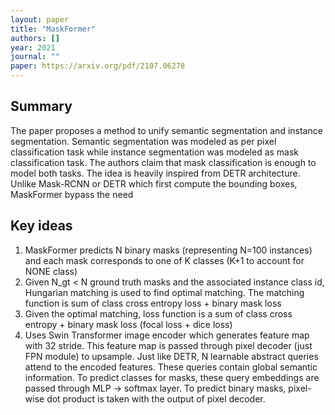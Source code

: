 ```yaml
---
layout: paper
title: "MaskFormer"
authors: []
year: 2021
journal: ""
paper: https://arxiv.org/pdf/2107.06278
---
```


## Summary

The paper proposes a method to unify semantic segmentation and instance segmentation. Semantic segmentation was modeled as per pixel classification task while instance segmentation was modeled as mask classification task. The authors claim that mask classification is enough to model both tasks. The idea is heavily inspired from DETR architecture. Unlike Mask-RCNN or DETR which first compute the bounding boxes, MaskFormer bypass the need

## Key ideas

1. MaskFormer predicts N binary masks (representing N=100 instances) and each mask corresponds to one of K classes (K+1 to account for NONE class)
2. Given N_gt < N ground truth masks and the associated instance class id, Hungarian matching is used  to find optimal matching. The matching function is sum of class cross entropy loss + binary mask loss
3. Given the optimal matching, loss function is a sum of class cross entropy + binary mask loss (focal loss + dice loss)
4. Uses Swin Transformer image encoder which generates feature map with 32 stride. This feature map is passed through pixel decoder (just FPN module) to upsample. Just like DETR, N learnable abstract queries attend to the encoded features. These queries contain global semantic information. To predict classes for masks, these query embeddings are passed through MLP -> softmax layer. To predict binary masks, pixel-wise dot product is taken with the output of pixel decoder. 